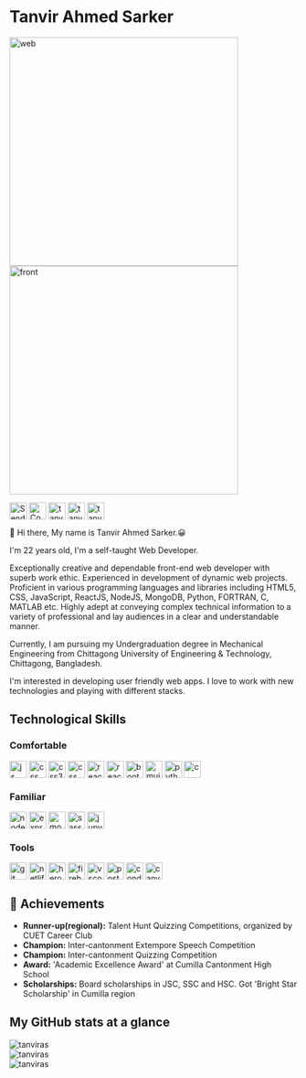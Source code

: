 <h1 align="left">Tanvir Ahmed Sarker</h1>

<p>
<img src="https://i.imgur.com/4qweBVi.png" alt='web' width="400">
<img src="https://i.imgur.com/SGK4Ent.png" alt='front' width="400">
</p>

<p>
<a href="mailto:tanviras625@gmail.com" target="blank"><img align="center" src="https://img.shields.io/badge/Gmail-D14836?style=for-the-badge&logo=gmail&logoColor=white"          alt="Send mail" height="30" /></a>
      <a href="https://linkedin.com/in/tanvirahmedsarker" target="blank"><img align="center" src="https://img.shields.io/badge/LinkedIn-0077B5?style=for-the-badge&logo=linkedin&logoColor=white" alt="Connect" height="30"/></a>
      <a href="https://twitter.com/TanvirSar" target="blank"><img align="center" src="https://img.shields.io/badge/Twitter-1DA1F2?style=for-the-badge&logo=twitter&logoColor=white" alt="tanvirsar" height="30"/></a>
      <a href="https://www.facebook.com/profile.php?id=100009688984369" target="blank"><img align="center" src="https://img.shields.io/badge/Facebook-1877F2?style=for-the-badge&logo=facebook&logoColor=white" alt="tanvirahmedontu" height="30"/></a>
     <a href="https://www.instagram.com/tanvirontu/" target="blank"><img align="center" src="https://img.shields.io/badge/Instagram-E4405F?style=for-the-badge&logo=instagram&logoColor=white" alt="tanvirontu" height="30"/></a>
</p>


👋 Hi there, My name is Tanvir Ahmed Sarker.😀

I'm 22 years old, I'm a self-taught Web Developer.

Exceptionally creative and dependable front-end web developer with superb work ethic. Experienced in development of dynamic web projects. Proficient in various programming languages and libraries including HTML5, CSS, JavaScript, ReactJS, NodeJS, MongoDB, Python, FORTRAN, C, MATLAB etc. Highly adept at conveying complex technical information to a variety of professional and lay audiences in a clear and understandable manner. 

Currently, I am pursuing my Undergraduation degree in Mechanical Engineering from Chittagong University of Engineering & Technology, Chittagong, Bangladesh.

I'm interested in developing user friendly web apps. I love to work with new technologies and playing with different stacks.



<h2>Technological Skills</h2>

<h3>Comfortable</h3>
<p>
<img align="center" src="https://img.shields.io/badge/JavaScript-F7DF1E?style=for-the-badge&logo=javascript&logoColor=black" alt="js" height="30"/>
<img align="center" src="https://img.shields.io/badge/HTML5-E34F26?style=for-the-badge&logo=html5&logoColor=white" alt="css" height="30"/>
<img align="center" src="https://img.shields.io/badge/CSS3-1572B6?style=for-the-badge&logo=css3&logoColor=white" alt="css3" height="30"/>
<img align="center" src="https://img.shields.io/badge/CSS-239120?&style=for-the-badge&logo=css3&logoColor=white" alt="css" height="30"/>
<img align="center" src="https://img.shields.io/badge/React-20232A?style=for-the-badge&logo=react&logoColor=61DAFB" alt="react" height="30"/>
<img align="center" src="https://img.shields.io/badge/React_Router-CA4245?style=for-the-badge&logo=react-router&logoColor=white" alt="react-router" height="30"/>
<img align="center" src="https://img.shields.io/badge/Bootstrap-563D7C?style=for-the-badge&logo=bootstrap&logoColor=white" alt="bootstrap" height="30"/>
<img align="center" src="https://img.shields.io/badge/Material--UI-0081CB?style=for-the-badge&logo=material-ui&logoColor=white" alt="mui" height="30"/>
<img align="center" src="https://img.shields.io/badge/Python-3776AB?style=for-the-badge&logo=python&logoColor=white" alt="python" height="30"/> 
<img align="center" src="https://img.shields.io/badge/C-00599C?style=for-the-badge&logo=c&logoColor=white" alt="c" height="30"/> 
</p>

<h3>Familiar</h3>
<p>
<img align="center" src="https://img.shields.io/badge/Node.js-43853D?style=for-the-badge&logo=node-dot-js&logoColor=white" alt="node" height="30"/>
<img align="center" src="https://img.shields.io/badge/Express.js-000000?style=for-the-badge&logo=express&logoColor=white" alt="express" height="30"/>
<img align="center" src="https://img.shields.io/badge/MongoDB-4EA94B?style=for-the-badge&logo=mongodb&logoColor=white" alt="mongodb" height="30"/>
<img align="center" src="https://img.shields.io/badge/Sass-CC6699?style=for-the-badge&logo=sass&logoColor=white" alt="sass" height="30"/> 
<img align="center" src="https://img.shields.io/badge/Jupyter-F37626.svg?&style=for-the-badge&logo=Jupyter&logoColor=white" alt="jupyter" height="30"/> 
</p>

<h3>Tools</h3>
<p>
<img align="center" src="https://img.shields.io/badge/Git-F05032?style=for-the-badge&logo=git&logoColor=white" alt="git" height="30"/>
<img align="center" src="https://img.shields.io/badge/Netlify-00C7B7?style=for-the-badge&logo=netlify&logoColor=white" alt="netlify" height="30"/>
<img align="center" src="https://img.shields.io/badge/Heroku-430098?style=for-the-badge&logo=heroku&logoColor=white" alt="heroku" height="30"/>
<img align="center" src="https://img.shields.io/badge/firebase-ffca28?style=for-the-badge&logo=firebase&logoColor=black" alt="firebase" height="30"/> 
<img align="center" src="https://img.shields.io/badge/Visual_Studio_Code-0078D4?style=for-the-badge&logo=visual%20studio%20code&logoColor=white" alt="vscode" height="30"/> 
<img align="center" src="https://img.shields.io/badge/Postman-FF6C37?style=for-the-badge&logo=Postman&logoColor=white" alt="postman" height="30"/> 
<img align="center" src="https://img.shields.io/badge/conda-342B029.svg?&style=for-the-badge&logo=anaconda&logoColor=white" alt="conda" height="30"/> 
<img align="center" src="https://img.shields.io/badge/Canva-%2300C4CC.svg?&style=for-the-badge&logo=Canva&logoColor=white" alt="canva" height="30"/>   
</p>


<h2>🎉 Achievements</h2>
<ul>
<li><b>Runner-up(regional):</b> Talent Hunt Quizzing Competitions, organized by CUET Career Club</li>
<li><b>Champion:</b> Inter-cantonment Extempore Speech Competition</li>
<li><b>Champion:</b> Inter-cantonment Quizzing Competition</li>
<li><b>Award:</b> 'Academic Excellence Award' at Cumilla Cantonment High School</li>
<li><b>Scholarships:</b> Board scholarships in JSC, SSC and HSC. Got 'Bright Star Scholarship' in Cumilla region</li>
</ul>

<h2>My GitHub stats at a glance</h2>

<img align="center" src="https://github-readme-stats.vercel.app/api/top-langs?username=tanviras&show_icons=true&locale=en&layout=compact" alt="tanviras" />
<br>
<img align="center" src="https://github-readme-streak-stats.herokuapp.com/?user=tanviras&" alt="tanviras"/>
<br>
<img align="center" src="https://github-readme-stats.vercel.app/api?username=tanviras&show_icons=true&locale=en" alt="tanviras" />
